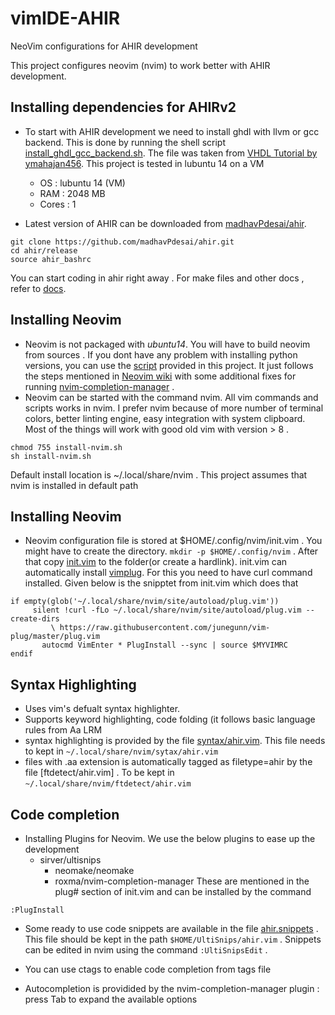 # vimIDE-AHIR
NeoVim configurations for AHIR development

This project configures neovim (nvim) to work better with AHIR development. 

## Installing dependencies for AHIRv2
- To start with AHIR development we need to install ghdl with llvm or gcc backend. This is done by running the shell script [install_ghdl_gcc_backend.sh](install_ghdl_gcc_backend.sh). The file was taken from [VHDL Tutorial by ymahajan456](https://github.com/ymahajan456/Tutorials/tree/master/VHDL_Tutorial/Installation). This project is tested in lubuntu 14 on a VM 
  - OS : lubuntu 14 (VM)
  - RAM : 2048 MB
  - Cores : 1
 
 - Latest version of AHIR can be downloaded from [madhavPdesai/ahir](https://github.com/madhavPdesai/ahir/tree/master/v2). 
 
 ``` 
 git clone https://github.com/madhavPdesai/ahir.git
 cd ahir/release
 source ahir_bashrc
 ```
 
 You can start coding in ahir right away . For make files and other docs , refer to [docs](https://github.com/madhavPdesai/ahir/tree/master/release/docs). 
 
 ## Installing Neovim 
 - Neovim is not packaged with *ubuntu14*. You will have to build neovim from sources . If you dont have any problem with installing python versions, you can use the [script](install-nvim.sh) provided in this project. It just follows the steps mentioned in [Neovim wiki](https://github.com/neovim/neovim/wiki/Installing-Neovim#install-from-source) with some additional fixes for running [nvim-completion-manager](https://github.com/roxma/nvim-completion-manager) . 
 - Neovim can be started with the command nvim. All vim commands and scripts works in nvim. I prefer nvim because of more number of terminal colors, better linting engine, easy integration with system clipboard. Most of the things will work with good old vim with version > 8 .

```
chmod 755 install-nvim.sh
sh install-nvim.sh
```

 Default install location is ~/.local/share/nvim . This project assumes that nvim is installed in default  path 
 
 ## Installing Neovim 
 
 - Neovim configuration file is stored at $HOME/.config/nvim/init.vim . You might have to create the directory. ```mkdir -p $HOME/.config/nvim``` . After that copy [init.vim](init.vim) to the folder(or create a hardlink). init.vim can automatically install [vimplug](https://github.com/junegunn/vim-plug). For this you need to have curl command installed. Given below is the snipptet from init.vim which does that 
 
 ```
 if empty(glob('~/.local/share/nvim/site/autoload/plug.vim'))
	  silent !curl -fLo ~/.local/share/nvim/site/autoload/plug.vim --create-dirs
	      \ https://raw.githubusercontent.com/junegunn/vim-plug/master/plug.vim
	    autocmd VimEnter * PlugInstall --sync | source $MYVIMRC
endif
```
## Syntax Highlighting 

 - Uses vim's defualt syntax highlighter. 
 - Supports keyword highlighting, code folding (it follows basic language rules from Aa LRM
 - syntax highlighting is provided by the file [syntax/ahir.vim](syntax/ahir.vim). This file needs to kept in ```~/.local/share/nvim/sytax/ahir.vim```
 - files with .aa extension is automatically tagged as filetype=ahir by the file [ftdetect/ahir.vim] . To be kept in ```~/.local/share/nvim/ftdetect/ahir.vim```
 
## Code completion

 - Installing Plugins for Neovim. We use the below plugins to ease up the development 
   - sirver/ultisnips
	 - neomake/neomake
	 - roxma/nvim-completion-manager
 These are mentioned in the plug# section of init.vim and can be installed by the command
 
 ```:PlugInstall```
 
 -  Some ready to use code snippets are available in the file [ahir.snippets](UltiSnips/ahir.snippets) . This file should be kept in the path ```$HOME/UltiSnips/ahir.vim``` . Snippets can be edited in nvim using the command ```:UltiSnipsEdit``` .	
 
 - You can use ctags to enable code completion from tags file 
 - Autocompletion is providided by the nvim-completion-manager plugin : press Tab to expand the available options
 
 
 
